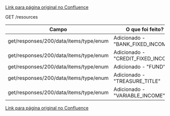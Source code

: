 [Link para página original no Confluence](https://openfinancebrasil.atlassian.net/wiki/spaces/OF/pages/101482653)

GET /resources

| **Campo** | **O que foi feito?** |
| --- | --- |
| get/responses/200/data/items/type/enum | Adicionado - "BANK\_FIXED\_INCOME" |
| get/responses/200/data/items/type/enum | Adicionado - "CREDIT\_FIXED\_INCOME" |
| get/responses/200/data/items/type/enum | Adicionado - "FUND" |
| get/responses/200/data/items/type/enum | Adicionado - "TREASURE\_TITLE" |
| get/responses/200/data/items/type/enum | Adicionado - "VARIABLE\_INCOME" |

[Link para página original no Confluence](https://openfinancebrasil.atlassian.net/wiki/spaces/OF/pages/101482653)